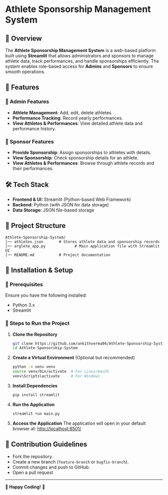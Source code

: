 # Athlete Sponsorship Management System

## 📌 Overview
The **Athlete Sponsorship Management System** is a web-based platform built using **Streamlit** that allows administrators and sponsors to manage athlete data, track performances, and handle sponsorships efficiently. The system enables role-based access for **Admins** and **Sponsors** to ensure smooth operations.

## 🚀 Features
### 🔹 Admin Features
- **Athlete Management**: Add, edit, delete athletes.
- **Performance Tracking**: Record yearly performances.
- **View Athletes & Performances**: View detailed athlete data and performance history.

### 🔹 Sponsor Features
- **Provide Sponsorship**: Assign sponsorships to athletes with details.
- **View Sponsorship**: Check sponsorship details for an athlete.
- **View Athletes & Performances**: Browse through athlete records and their performances.

## 🛠 Tech Stack
- **Frontend & UI:** Streamlit (Python-based Web Framework)
- **Backend:** Python (with JSON for data storage)
- **Data Storage:** JSON file-based storage

## 📂 Project Structure
```
Athlete-Sponsorship-System/
│── athletes.json       # Stores athlete data and sponsorship records
│── arglete_app.py             # Main application file with Streamlit UI
│── README.md           # Project documentation
```

## 🚀 Installation & Setup
### 🔹 Prerequisites
Ensure you have the following installed:
- Python 3.x
- Streamlit

### 🔹 Steps to Run the Project
1. **Clone the Repository**
   ```bash
   git clone https://github.com/ankithverma04/Athlete-Sponsorship-System.git
   cd Athlete-Sponsorship-System
   ```
2. **Create a Virtual Environment** (Optional but recommended)
   ```bash
   python -m venv venv
   source venv/bin/activate  # For Linux/macOS
   venv\Scripts\activate     # For Windows
   ```
3. **Install Dependencies**
   ```bash
   pip install streamlit
   ```
4. **Run the Application**
   ```bash
   streamlit run main.py
   ```
5. **Access the Application**
   The application will open in your default browser at:
   [http://localhost:8501/](http://localhost:8501/)

## 🤝 Contribution Guidelines
- Fork the repository.
- Create a new branch (`feature-branch` or `bugfix-branch`).
- Commit changes and push to GitHub.
- Open a pull request

  
---
**🚀 Happy Coding!** 🎯

